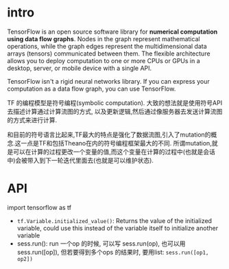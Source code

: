 # intro
TensorFlow is an open source software library for **numerical computation using data flow graphs**.
Nodes in the graph represent mathematical operations, while the graph edges represent the multidimensional data arrays (tensors) communicated between them. 
The flexible architecture allows you to deploy computation to one or more CPUs or GPUs in a desktop, server, or mobile device with a single API.

TensorFlow isn't a rigid neural networks library. If you can express your computation as a data flow graph, you can use TensorFlow.

TF 的编程模型是符号编程(symbolic computation).
大致的想法就是使用符号API去描述计算通过计算流图的方式, 以及更新逻辑,然后通过像服务器去发送计算流图的方式来进行计算.

和目前的符号语言比起来,TF最大的特点是强化了数据流图,引入了mutation的概念.这一点是TF和包括Theano在内的符号编程框架最大的不同.
所谓mutation,就是可以在计算的过程更改一个变量的值,而这个变量在计算的过程中(也就是会话中)会被带入到下一轮迭代里面去(也就是可以维护状态).

# API
import tensorflow as tf

- `tf.Variable.initialized_value()`: Returns the value of the initialized variable, could use this instead of the variable itself to initialize another variable
- sess.run(): run 一个op 的时候, 可以写 sess.run(op), 也可以用 sess.run([op]), 但若要得到多个ops 的结果时, 要用list: `sess.run([op1, op2])`

